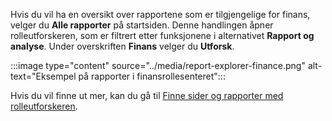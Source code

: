 Hvis du vil ha en oversikt over rapportene som er tilgjengelige for finans, velger du **Alle rapporter** på startsiden. Denne handlingen åpner rolleutforskeren, som er filtrert etter funksjonene i alternativet **Rapport og analyse**. Under overskriften **Finans** velger du **Utforsk**.

:::image type="content" source="../media/report-explorer-finance.png" alt-text="Eksempel på rapporter i finansrollesenteret":::

Hvis du vil finne ut mer, kan du gå til [Finne sider og rapporter med rolleutforskeren](../ui-role-explorer.md).